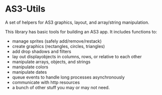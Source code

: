 AS3-Utils
=========

A set of helpers for AS3 graphics, layout, and array/string manipulation. 

This library has basic tools for building an AS3 app. It includes functions to:

* manage sprites (safely add/remove/restack)
* create graphics (rectangles, circles, triangles)
* add drop shadows and filters
* lay out displayobjects in columns, rows, or relative to each other
* manipulate arrays, objects, and strings
* manipulate colors
* manipulate dates
* queue events to handle long processes asynchronously
* communicate with http resources
* a bunch of other stuff you may or may not need.
